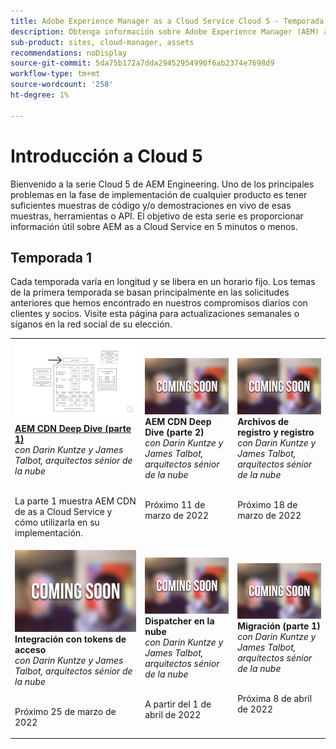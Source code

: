 ```yaml
---
title: Adobe Experience Manager as a Cloud Service Cloud 5 - Temporada 1
description: Obtenga información sobre Adobe Experience Manager (AEM) as a Cloud Service de los propios ingenieros expertos del Adobe que lo crean y los servicios expertos que lo ofrecen.
sub-product: sites, cloud-manager, assets
recommendations: noDisplay
source-git-commit: 5da75b172a7dda29452954990f6ab2374e7698d9
workflow-type: tm+mt
source-wordcount: '258'
ht-degree: 1%

---
```


# Introducción a Cloud 5

Bienvenido a la serie Cloud 5 de AEM Engineering. Uno de los principales problemas en la fase de implementación de cualquier producto es tener suficientes muestras de código y/o demostraciones en vivo de esas muestras, herramientas o API. El objetivo de esta serie es proporcionar información útil sobre AEM as a Cloud Service en 5 minutos o menos.

## Temporada 1

Cada temporada varía en longitud y se libera en un horario fijo. Los temas de la primera temporada se basan principalmente en las solicitudes anteriores que hemos encontrado en nuestros compromisos diarios con clientes y socios. Visite esta página para actualizaciones semanales o síganos en la red social de su elección.

<table>
  <tr>
   <td>
      <a href="./cloud5-aem-cdn-part1.md">
      <img alt="AEM CDN Parte 1" src="./imgs/001-thumb.png"/>
      </a>
      <div>
         <a href="./cloud5-aem-cdn-part1.md"><strong>AEM CDN Deep Dive (parte 1)</strong></a>         
         <br/><em>con Darin Kuntze y James Talbot, arquitectos sénior de la nube</em>
      </div>
      <p>
        <br/>
         La parte 1 muestra AEM CDN de as a Cloud Service y cómo utilizarla en su implementación.
      </p>
     </td>   
     <td>
      <img alt="AEM CDN Parte 2" src="./imgs/coming-soon.png"/>
      <div>
         <strong>AEM CDN Deep Dive (parte 2)</strong>
         <br/><em>con Darin Kuntze y James Talbot, arquitectos sénior de la nube</em>
      </div>
      <p>
        <br/>
         Próximo 11 de marzo de 2022
      </p>
   </td>     
   </td>   
     <td>
      <img alt="Archivos de registro y registro" src="./imgs/coming-soon.png"/>
      <div>
         <strong>Archivos de registro y registro</strong>
         <br/><em>con Darin Kuntze y James Talbot, arquitectos sénior de la nube</em>
      </div>
      <p>
        <br/>
         Próximo 18 de marzo de 2022
      </p>
   </td> 
  </tr>
  <tr>
   <td>
      <img alt="Tokens de acceso" src="./imgs/coming-soon.png"/>
      <div>
        <strong>Integración con tokens de acceso</strong>        
         <br/><em>con Darin Kuntze y James Talbot, arquitectos sénior de la nube</em>
      </div>
      <p>
        <br/>
         Próximo 25 de marzo de 2022
      </p>
     </td>   
     <td>
      <img alt="Dispatcher en la nube" src="./imgs/coming-soon.png"/>
      <div>
         <strong>Dispatcher en la nube</strong>
         <br/><em>con Darin Kuntze y James Talbot, arquitectos sénior de la nube</em>
      </div>
      <p>
        <br/>
         A partir del 1 de abril de 2022
      </p>
   </td>     
   </td>   
     <td>
      <img alt="Migración (parte 1)" src="./imgs/coming-soon.png"/>
      <div>
         <strong>Migración (parte 1)</strong>
         <br/><em>con Darin Kuntze y James Talbot, arquitectos sénior de la nube</em>
      </div>
      <p>
        <br/>
         Próxima 8 de abril de 2022
      </p>
   </td> 
  </tr>
</table>